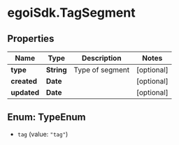 # egoiSdk.TagSegment

## Properties
Name | Type | Description | Notes
------------ | ------------- | ------------- | -------------
**type** | **String** | Type of segment | [optional] 
**created** | **Date** |  | [optional] 
**updated** | **Date** |  | [optional] 


<a name="TypeEnum"></a>
## Enum: TypeEnum


* `tag` (value: `"tag"`)




